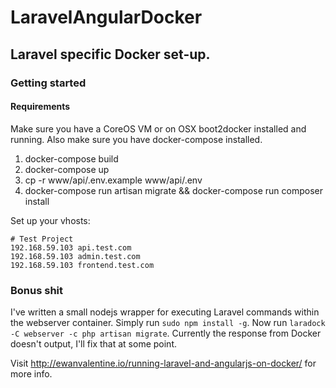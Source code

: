# LaravelAngularDocker

## Laravel specific Docker set-up. 

### Getting started

#### Requirements 
Make sure you have a CoreOS VM or on OSX boot2docker installed and running. Also make sure you have docker-compose installed. 

1. docker-compose build
2. docker-compose up
3. cp -r www/api/.env.example www/api/.env
4. docker-compose run artisan migrate && docker-compose run composer install

Set up your vhosts:

```
# Test Project
192.168.59.103 api.test.com
192.168.59.103 admin.test.com
192.168.59.103 frontend.test.com
```

### Bonus shit

I've written a small nodejs wrapper for executing Laravel commands within the webserver container. Simply run ```sudo npm install -g```. Now run ```laradock -C webserver -c php artisan migrate```. Currently the response from Docker doesn't output, I'll fix that at some point. 

Visit http://ewanvalentine.io/running-laravel-and-angularjs-on-docker/ for more info. 
